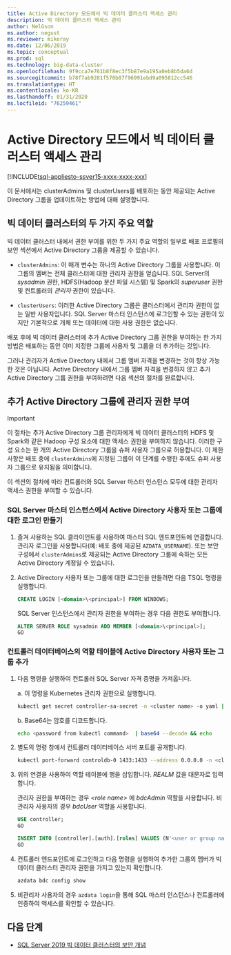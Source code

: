 ```yaml
---
title: Active Directory 모드에서 빅 데이터 클러스터 액세스 관리
description: 빅 데이터 클러스터 액세스 관리
author: NelGson
ms.author: negust
ms.reviewer: mikeray
ms.date: 12/06/2019
ms.topic: conceptual
ms.prod: sql
ms.technology: big-data-cluster
ms.openlocfilehash: 9f9cca7e761b8f8ec3f5b87e9a195a0eb8b5da6d
ms.sourcegitcommit: b78f7ab9281f570b87f96991ebd9a095812cc546
ms.translationtype: HT
ms.contentlocale: ko-KR
ms.lasthandoff: 01/31/2020
ms.locfileid: "76259461"
---
```

# <a name="manage-big-data-cluster-access-in-active-directory-mode"></a>Active Directory 모드에서 빅 데이터 클러스터 액세스 관리

[!INCLUDE[tsql-appliesto-ssver15-xxxx-xxxx-xxx](../includes/tsql-appliesto-ssver15-xxxx-xxxx-xxx.md)]

이 문서에서는 clusterAdmins 및 clusterUsers를 배포하는 동안 제공되는 Active Directory 그룹을 업데이트하는 방법에 대해 설명합니다.

## <a name="two-overarching-roles-in-the-big-data-cluster"></a>빅 데이터 클러스터의 두 가지 주요 역할

빅 데이터 클러스터 내에서 권한 부여를 위한 두 가지 주요 역할의 일부로 배포 프로필의 보안 섹션에서 Active Directory 그룹을 제공할 수 있습니다.

* `clusterAdmins`: 이 매개 변수는 하나의 Active Directory 그룹을 사용합니다. 이 그룹의 멤버는 전체 클러스터에 대한 관리자 권한을 얻습니다. SQL Server의 *sysadmin* 권한, HDFS(Hadoop 분산 파일 시스템) 및 Spark의 *superuser* 권한 및 컨트롤러의 *관리자* 권한이 있습니다.

* `clusterUsers`: 이러한 Active Directory 그룹은 클러스터에서 관리자 권한이 없는 일반 사용자입니다. SQL Server 마스터 인스턴스에 로그인할 수 있는 권한이 있지만 기본적으로 개체 또는 데이터에 대한 사용 권한은 없습니다.

배포 후에 빅 데이터 클러스터에 추가 Active Directory 그룹 권한을 부여하는 한 가지 방법은 배포하는 동안 이미 지정한 그룹에 사용자 및 그룹을 더 추가하는 것입니다. 

그러나 관리자가 Active Directory 내에서 그룹 멤버 자격을 변경하는 것이 항상 가능한 것은 아닙니다. Active Directory 내에서 그룹 멤버 자격을 변경하지 않고 추가 Active Directory 그룹 권한을 부여하려면 다음 섹션의 절차를 완료합니다.

## <a name="grant-administrator-permissions-to-additional-active-directory-groups"></a>추가 Active Directory 그룹에 관리자 권한 부여

>[!IMPORTANT]
>이 절차는 추가 Active Directory 그룹 관리자에게 빅 데이터 클러스터의 HDFS 및 Spark와 같은 Hadoop 구성 요소에 대한 액세스 권한을 부여하지 않습니다. 이러한 구성 요소는 한 개의 Active Directory 그룹을 슈퍼 사용자 그룹으로 허용합니다. 이 제한 사항은 배포 중에 `clusterAdmins`에 지정된 그룹이 이 단계를 수행한 후에도 슈퍼 사용자 그룹으로 유지됨을 의미합니다.

이 섹션의 절차에 따라 컨트롤러와 SQL Server 마스터 인스턴스 모두에 대한 관리자 액세스 권한을 부여할 수 있습니다.

### <a name="create-a-login-for-the-active-directory-user-or-group-in-the-sql-server-master-instance"></a>SQL Server 마스터 인스턴스에서 Active Directory 사용자 또는 그룹에 대한 로그인 만들기 

1. 즐겨 사용하는 SQL 클라이언트를 사용하여 마스터 SQL 엔드포인트에 연결합니다. 관리자 로그인을 사용합니다(예: 배포 중에 제공된 `AZDATA_USERNAME`). 또는 보안 구성에서 `clusterAdmins`로 제공되는 Active Directory 그룹에 속하는 모든 Active Directory 계정일 수 있습니다.

1. Active Directory 사용자 또는 그룹에 대한 로그인을 만들려면 다음 TSQL 명령을 실행합니다.

   ```sql
   CREATE LOGIN [<domain>\<principal>] FROM WINDOWS;
   ```

   SQL Server 인스턴스에서 관리자 권한을 부여하는 경우 다음 권한도 부여합니다.

   ```sql
   ALTER SERVER ROLE sysadmin ADD MEMBER [<domain>\<principal>];
   GO
   ```

### <a name="add-the-active-directory-user-or-group-to-the-roles-table-in-the-controller-database"></a>컨트롤러 데이터베이스의 역할 테이블에 Active Directory 사용자 또는 그룹 추가 

1. 다음 명령을 실행하여 컨트롤러 SQL Server 자격 증명을 가져옵니다.

   a. 이 명령을 Kubernetes 관리자 권한으로 실행합니다.

   ```bash
   kubectl get secret controller-sa-secret -n <cluster name> -o yaml | grep password
   ```

   b. Base64는 암호를 디코드합니다.

   ```bash
   echo <password from kubectl command>  | base64 --decode && echo
   ```

1. 별도의 명령 창에서 컨트롤러 데이터베이스 서버 포트를 공개합니다.

   ```bash
   kubectl port-forward controldb-0 1433:1433 --address 0.0.0.0 -n <cluster name>
   ```

1. 위의 연결을 사용하여 역할 테이블에 행을 삽입합니다. *REALM* 값을 대문자로 입력합니다.

   관리자 권한을 부여하는 경우 *\<role name>* 에 *bdcAdmin* 역할을 사용합니다. 비관리자 사용자의 경우 *bdcUser* 역할을 사용합니다.

   ```sql
   USE controller;
   GO

   INSERT INTO [controller].[auth].[roles] VALUES (N'<user or group name>@<REALM>', N'<role name>')
   GO
   ```

1. 컨트롤러 엔드포인트에 로그인하고 다음 명령을 실행하여 추가한 그룹의 멤버가 빅 데이터 클러스터 관리자 권한을 가지고 있는지 확인합니다.

   ```bash
   azdata bdc config show
   ```

1. 비관리자 사용자의 경우 `azdata login`을 통해 SQL 마스터 인스턴스나 컨트롤러에 인증하여 액세스를 확인할 수 있습니다.

## <a name="next-steps"></a>다음 단계

- [SQL Server 2019 빅 데이터 클러스터의 보안 개념](concept-security.md)
